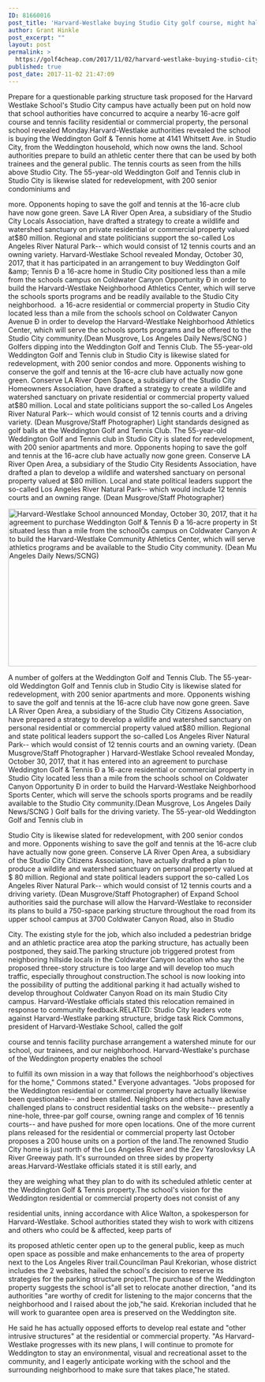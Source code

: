 ```yaml
---
ID: 81660016
post_title: 'Harvard-Westlake buying Studio City golf course, might halt questionable parking project&#8211; Daily News'
author: Grant Hinkle
post_excerpt: ""
layout: post
permalink: >
  https://golf4cheap.com/2017/11/02/harvard-westlake-buying-studio-city-golf-course-might-halt-questionable-parking-project-daily-news/
published: true
post_date: 2017-11-02 21:47:09
---
```

<div>

Prepare for a questionable parking structure task proposed for the Harvard Westlake School's Studio City campus have actually been put on hold now that school authorities have concurred to acquire a nearby 16-acre golf course and tennis facility residential or commercial property, the personal school revealed Monday.Harvard-Westlake authorities revealed the school is buying the Weddington Golf &amp; Tennis home at 4141 Whitsett Ave. in Studio City, from the Weddington household, which now owns the land. School authorities prepare to build an athletic center there that can be used by both trainees and the general public. The tennis courts as seen from the hills above Studio City. The 55-year-old Weddington Golf and Tennis club in Studio City is likewise slated for redevelopment, with 200 senior condominiums and

more. Opponents hoping to save the golf and tennis at the 16-acre club have now gone green. Save LA River Open Area, a subsidiary of the Studio City Locals Association, have drafted a strategy to create a wildlife and watershed sanctuary on private residential or commercial property valued at$80 million. Regional and state politicians support the so-called Los Angeles River Natural Park-- which would consist of 12 tennis courts and an owning variety. Harvard-Westlake School revealed Monday, October 30, 2017, that it has participated in an arrangement to buy Weddington Golf &amp; Tennis Ð a 16-acre home in Studio City positioned less than a mile from the schools campus on Coldwater Canyon Opportunity Ð in order to build the Harvard-Westlake Neighborhood Athletics Center, which will serve the schools sports programs and be readily available to the Studio City neighborhood.  a 16-acre residential or commercial property in Studio City located less than a mile from the schools school on Coldwater Canyon Avenue Ð in order to develop the Harvard-Westlake Neighborhood Athletics Center, which will serve the schools sports programs and be offered to the Studio City community.(Dean Musgrove, Los Angeles Daily News/SCNG ) Golfers dipping into the Weddington Golf and Tennis Club. The 55-year-old Weddington Golf and Tennis club in Studio City is likewise slated for redevelopment, with 200 senior condos and more. Opponents wishing to conserve the golf and tennis at the 16-acre club have actually now gone green. Conserve LA River Open Space, a subsidiary of the Studio City Homeowners Association, have drafted a strategy to create a wildlife and watershed sanctuary on private residential or commercial property valued at$80 million. Local and state politicians support the so-called Los Angeles River Natural Park-- which would consist of 12 tennis courts and a driving variety. (Dean Musgrove/Staff Photographer) Light standards designed as golf balls at the Weddington Golf and Tennis Club. The 55-year-old Weddington Golf and Tennis club in Studio City is slated for redevelopment, with 200 senior apartments and more. Opponents hoping to save the golf and tennis at the 16-acre club have actually now gone green. Conserve LA River Open Area, a subsidiary of the Studio City Residents Association, have drafted a plan to develop a wildlife and watershed sanctuary on personal property valued at $80 million. Local and state political leaders support the so-called Los Angeles River Natural Park-- which would include 12 tennis courts and an owning range. (Dean Musgrove/Staff Photographer)

</div>
<img data-sizes="auto" data-srcset="http://www.dailynews.com/wp-content/uploads/2017/10/1031_nws_ldn-l-harvard-westlake-purchase-008-1031.jpg?w=620 620w,http://www.dailynews.com/wp-content/uploads/2017/10/1031_nws_ldn-l-harvard-westlake-purchase-008-1031.jpg?w=780 780w,http://www.dailynews.com/wp-content/uploads/2017/10/1031_nws_ldn-l-harvard-westlake-purchase-008-1031.jpg?w=810 810w,http://www.dailynews.com/wp-content/uploads/2017/10/1031_nws_ldn-l-harvard-westlake-purchase-008-1031.jpg?w=630 630w" alt="Harvard-Westlake School announced Monday, October 30, 2017, that it has entered into an agreement to purchase Weddington Golf &amp; Tennis Ð a 16-acre property in Studio City situated less than a mile from the schoolÕs campus on Coldwater Canyon Avenue Ð in order to build the Harvard-Westlake Community Athletics Center, which will serve the schoolÕs athletics programs and be available to the Studio City community. (Dean Musgrove, Los Angeles Daily News/SCNG)" src="http://www.dailynews.com/wp-content/uploads/2017/10/1031_nws_ldn-l-harvard-westlake-purchase-008-1031.jpg?w=620" width="620" height="320" class="aligncenter" />

A number of golfers at the Weddington Golf and Tennis Club. The 55-year-old Weddington Golf and Tennis club in Studio City is likewise slated for redevelopment, with 200 senior apartments and more. Opponents wishing to save the golf and tennis at the 16-acre club have now gone green. Save LA River Open Area, a subsidiary of the Studio City Citizens Association, have prepared a strategy to develop a wildlife and watershed sanctuary on personal residential or commercial property valued at$80 million. Regional and state political leaders support the so-called Los Angeles River Natural Park-- which would consist of 12 tennis courts and an owning variety. (Dean Musgrove/Staff Photographer ) Harvard-Westlake School revealed Monday, October 30, 2017, that it has entered into an agreement to purchase Weddington Golf &amp; Tennis Ð a 16-acre residential or commercial property in Studio City located less than a mile from the schools school on Coldwater Canyon Opportunity Ð in order to build the Harvard-Westlake Neighborhood Sports Center, which will serve the schools sports programs and be readily available to the Studio City community.(Dean Musgrove, Los Angeles Daily News/SCNG ) Golf balls for the driving variety. The 55-year-old Weddington Golf and Tennis club in

Studio City is likewise slated for redevelopment, with 200 senior condos and more. Opponents wishing to save the golf and tennis at the 16-acre club have actually now gone green. Conserve LA River Open Area, a subsidiary of the Studio City Citizens Association, have actually drafted a plan to produce a wildlife and watershed sanctuary on personal property valued at $ 80 million. Regional and state political leaders support the so-called Los Angeles River Natural Park-- which would consist of 12 tennis courts and a driving variety. (Dean Musgrove/Staff Photographer) of Expand School authorities said the purchase will allow the Harvard-Westlake to reconsider its plans to build a 750-space parking structure throughout the road from its upper school campus at 3700 Coldwater Canyon Road, also in Studio

City. The existing style for the job, which also included a pedestrian bridge and an athletic practice area atop the parking structure, has actually been postponed, they said.The parking structure job triggered protest from neighboring hillside locals in the Coldwater Canyon location who say the proposed three-story structure is too large and will develop too much traffic, especially throughout construction.The school is now looking into the possibility of putting the additional parking it had actually wished to develop throughout Coldwater Canyon Road on its main Studio City campus. Harvard-Westlake officials stated this relocation remained in response to community feedback.RELATED: Studio City leaders vote against Harvard-Westlake parking structure, bridge task Rick Commons, president of Harvard-Westlake School, called the golf

course and tennis facility purchase arrangement a watershed minute for our school, our trainees, and our neighborhood. Harvard-Westlake's purchase of the Weddington property enables the school

to fulfill its own mission in a way that follows the neighborhood's objectives for the home," Commons stated." Everyone advantages. "Jobs proposed for the Weddington residential or commercial property have actually likewise been questionable-- and been stalled. Neighbors and others have actually challenged plans to construct residential tasks on the website-- presently a nine-hole, three-par golf course, owning range and complex of 16 tennis courts-- and have pushed for more open locations. One of the more current plans released for the residential or commercial property last October proposes a 200 house units on a portion of the land.The renowned Studio City home is just north of the Los Angeles River and the Zev Yaroslovksy LA River Greeway path. It's surrounded on three sides by property areas.Harvard-Westlake officials stated it is still early, and

they are weighing what they plan to do with its scheduled athletic center at the Weddington Golf &amp; Tennis property.The school's vision for the Weddington residential or commercial property does not consist of any

residential units, inning accordance with Alice Walton, a spokesperson for Harvard-Westlake. School authorities stated they wish to work with citizens and others who could be &amp; affected, keep parts of

its proposed athletic center open up to the general public, keep as much open space as possible and make enhancements to the area of property next to the Los Angeles River trail.Councilman Paul Krekorian, whose district includes the 2 websites, hailed the school's decision to reserve its strategies for the parking structure project.The purchase of the Weddington property suggests the school is"all set to relocate another direction, "and its authorities "are worthy of credit for listening to the major concerns that the neighborhood and I raised about the job,"he said. Krekorian included that he will work to guarantee open area is preserved on the Weddington site.

He said he has actually opposed efforts to develop real estate and "other intrusive structures" at the residential or commercial property. "As Harvard-Westlake progresses with its new plans, I will continue to promote for Weddington to stay an environmental, visual and recreational asset to the community, and I eagerly anticipate working with the school and the surrounding neighborhood to make sure that takes place,"he stated.